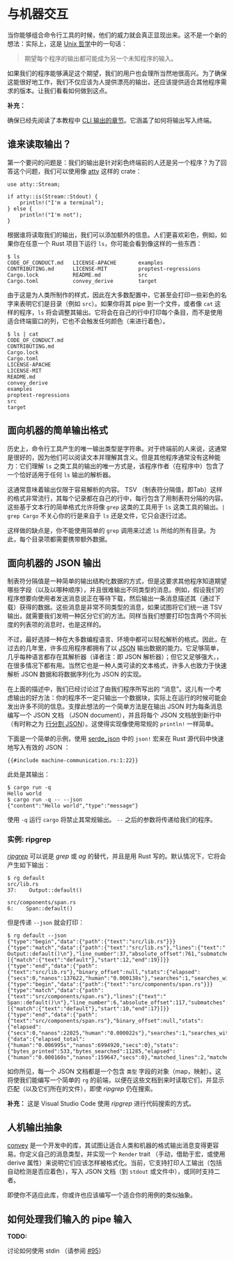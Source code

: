 # 与机器交互

当你能够组合命令行工具的时候，他们的威力就会真正显现出来。这不是一个新的想法：实际上，这是 [Unix 哲学][Unix philosophy]中的一句话：

> 期望每个程序的输出都可能成为另一个未知程序的输入。

[Unix philosophy]: https://en.wikipedia.org/wiki/Unix_philosophy

如果我们的程序能够满足这个期望，我们的用户也会理所当然地很高兴。为了确保这能很好地工作，我们不仅应该为人提供漂亮的输出，还应该提供适合其他程序需求的版本。让我们看看如何做到这点。

<aside>

**补充：**

确保已经先阅读了本教程中 [CLI 输出的章节][output]。它涵盖了如何将输出写入终端。

[output]: ../tutorial/output.html

</aside>

## 谁来读取输出？

第一个要问的问题是：我们的输出是针对彩色终端前的人还是另一个程序？为了回答这个问题，我们可以使用像 [atty] 这样的 crate：

[atty]: https://crates.io/crates/atty

```rust,ignore
use atty::Stream;

if atty::is(Stream::Stdout) {
    println!("I'm a terminal");
} else {
    println!("I'm not");
}
```

根据谁将读取我们的输出，我们可以添加额外的信息。人们更喜欢彩色，例如，如果你在任意一个 Rust 项目下运行 `ls`，你可能会看到像这样的一些东西：

```console
$ ls
CODE_OF_CONDUCT.md   LICENSE-APACHE       examples
CONTRIBUTING.md      LICENSE-MIT          proptest-regressions
Cargo.lock           README.md            src
Cargo.toml           convey_derive        target
```

由于这是为人类所制作的样式，因此在大多数配置中，它甚至会打印一些彩色的名字来表明它们是目录（例如 `src`）。如果你将其 pipe 到一个文件，或者像 `cat` 这样的程序，`ls` 将会调整其输出。它将会在自己的行中打印每个条目，而不是使用适合终端窗口的列，它也不会触发任何颜色（来进行着色）。

```console
$ ls | cat
CODE_OF_CONDUCT.md
CONTRIBUTING.md
Cargo.lock
Cargo.toml
LICENSE-APACHE
LICENSE-MIT
README.md
convey_derive
examples
proptest-regressions
src
target
```

## 面向机器的简单输出格式

历史上，命令行工具产生的唯一输出类型是字符串。对于终端前的人来说，这通常是很好的，因为他们可以阅读文本并理解其含义。但是其他程序通常没有这种能力：它们理解 `ls` 之类工具的输出的唯一方式是，该程序作者（在程序中）包含了一个恰好适用于任何 `ls` 输出的解析器。

这通常意味着输出仅限于容易解析的内容。 TSV （制表符分隔值，即Tab）这样的格式非常流行，其每个记录都在自己的行中，每行包含了用制表符分隔的内容。这些基于文本行的简单格式允许将像 `grep` 这类的工具用于 `ls` 这类工具的输出。`| grep Cargo` 不关心你的行是来自于 `ls` 还是文件，它只会逐行过滤。

这样做的缺点是，你不能使用简单的 `grep` 调用来过滤 `ls` 所给的所有目录。为此，每个目录项都需要携带额外数据。

## 面向机器的 JSON 输出

制表符分隔值是一种简单的输出结构化数据的方式，但是这要求其他程序知道期望哪些字段（以及以哪种顺序），并且很难输出不同类型的消息。例如，假设我们的程序想要向使用者发送消息说正在等待下载，然后输出一条消息描述其（通过下载）获得的数据。这些消息是非常不同类型的消息，如果试图将它们统一进 TSV 输出，就需要我们发明一种区分它们的方法。同样当我们想要打印包含两个不同长度的列表项的消息时，也是这样的。

不过，最好选择一种在大多数编程语言、环境中都可以轻松解析的格式。因此，在过去的几年里，许多应用程序都拥有了以 [JSON] 输出数据的能力。它足够简单，几乎每种语言都存在其解析器（译者注：即 JSON 解析器）；但它又足够强大，，在很多情况下都有用。当然它也是一种人类可读的文本格式，许多人也致力于快速解析 JSON 数据和将数据序列化为 JSON 的实现。

[JSON]: https://www.json.org/

在上面的描述中，我们已经讨论过了由我们程序所写出的 “消息”。这儿有一个考虑输出的好方法：你的程序不一定只输出一个数据块，实际上在运行的时候可能会发出许多不同的信息。支撑此想法的一个简单方法是在输出 JSON 时为每条消息编写一个 JSON 文档 （JSON document），并且将每个 JSON 文档放到新行中（有时称之为 [行分割 JSON][jsonlines]）。这使得实现像使用常规的 `println!` 一样简单。

[jsonlines]: https://en.wikipedia.org/wiki/JSON_streaming#Line-delimited_JSON

下面是一个简单的示例，使用 [serde_json] 中的 `json!` 宏来在 Rust 源代码中快速地写入有效的 JSON ：

[serde_json]: https://crates.io/crates/serde_json

```rust,ignore
{{#include machine-communication.rs:1:22}}
```

此处是其输出：

```console
$ cargo run -q
Hello world
$ cargo run -q -- --json
{"content":"Hello world","type":"message"}
```

使用 `-q` 运行 `cargo` 将禁止其常规输出。 `--` 之后的参数将传递给我们的程序。

### 实例: ripgrep

_[ripgrep]_ 可以说是 _grep_ 或 _ag_ 的替代，并且是用 Rust 写的。默认情况下，它将会产生如下输出：

[ripgrep]: https://github.com/BurntSushi/ripgrep

```console
$ rg default
src/lib.rs
37:    Output::default()

src/components/span.rs
6:    Span::default()
```

但是传递 `--json` 就会打印：

```console
$ rg default --json
{"type":"begin","data":{"path":{"text":"src/lib.rs"}}}
{"type":"match","data":{"path":{"text":"src/lib.rs"},"lines":{"text":"    Output::default()\n"},"line_number":37,"absolute_offset":761,"submatches":[{"match":{"text":"default"},"start":12,"end":19}]}}
{"type":"end","data":{"path":{"text":"src/lib.rs"},"binary_offset":null,"stats":{"elapsed":{"secs":0,"nanos":137622,"human":"0.000138s"},"searches":1,"searches_with_match":1,"bytes_searched":6064,"bytes_printed":256,"matched_lines":1,"matches":1}}}
{"type":"begin","data":{"path":{"text":"src/components/span.rs"}}}
{"type":"match","data":{"path":{"text":"src/components/span.rs"},"lines":{"text":"    Span::default()\n"},"line_number":6,"absolute_offset":117,"submatches":[{"match":{"text":"default"},"start":10,"end":17}]}}
{"type":"end","data":{"path":{"text":"src/components/span.rs"},"binary_offset":null,"stats":{"elapsed":{"secs":0,"nanos":22025,"human":"0.000022s"},"searches":1,"searches_with_match":1,"bytes_searched":5221,"bytes_printed":277,"matched_lines":1,"matches":1}}}
{"data":{"elapsed_total":{"human":"0.006995s","nanos":6994920,"secs":0},"stats":{"bytes_printed":533,"bytes_searched":11285,"elapsed":{"human":"0.000160s","nanos":159647,"secs":0},"matched_lines":2,"matches":2,"searches":2,"searches_with_match":2}},"type":"summary"}
```

如你所见，每一个 JSON 文档都是一个包含 `类型` 字段的对象（map，映射）。这将使我们能编写一个简单的 `rg` 的前端，以便在这些文档到来时读取它们，并显示匹配（以及它们所在的文件），即使 _ripgrep_ 仍在搜索。

<aside>

**补充：**
这是 Visual Studio Code 使用 _ripgrep_ 进行代码搜索的方式。

</aside>

## 人机输出抽象

[convey] 是一个开发中的库，其试图让适合人类和机器的格式输出消息变得更容易。你定义自己的消息类型，并实现一个 `Render` trait （手动，借助于宏，或使用 derive 属性）来说明它们应该怎样被格式化。当前，它支持打印人工输出（包括自动检测是否应着色），写入 JSON 文档（到 `stdout` 或文件中），或同时支持二者。

[convey]: https://crates.io/crates/convey

即使你不适应此库，你或许也应该编写一个适合你的用例的类似抽象。

## 如何处理我们输入的 pipe 输入

<aside class="todo">

**TODO:**

讨论如何使用 stdin （请参阅 [#95](https://github.com/rust-lang-nursery/cli-wg/issues/95)）

</aside>